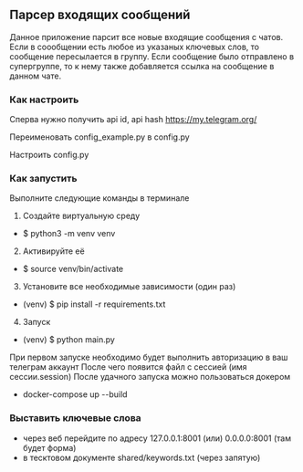 ## Парсер входящих сообщений

Данное приложение парсит все новые входящие сообщения с чатов. Если в соообщении есть любое из указаных ключевых слов, то сообщение пересылается в группу. Если сообщение было отправлено в супергруппе, то к нему также добавляется ссылка на сообщение в данном чате.


### Как настроить

Сперва нужно получить api id, api hash
<a href="https://my.telegram.org/">https://my.telegram.org/</a>

Переименовать config_example.py в config.py

Настроить config.py


### Как запустить

Выполните следующие команды в терминале

1. Создайте виртуальную среду
 - $ python3 -m venv venv
2. Активируйте её
 - $ source venv/bin/activate
3. Установите все необходимые зависимости (один раз)
 - (venv) $ pip install -r requirements.txt
4. Запуск
- (venv) $ python main.py

При первом запуске необходимо будет выполнить авторизацию в ваш телеграм аккаунт
После чего появится файл с сессией (имя сессии.session)
После удачного запуска можно пользоваться докером

 - docker-compose up --build

### Выставить ключевые слова

- через веб перейдите по адресу 127.0.0.1:8001 (или) 0.0.0.0:8001 (там будет форма)
- в тесктовом документе shared/keywords.txt (через запятую)
